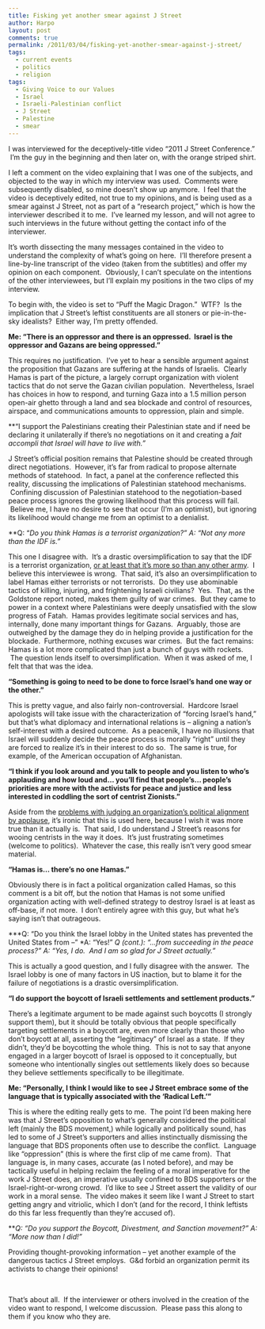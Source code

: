 ```yaml
---
title: Fisking yet another smear against J Street
author: Harpo
layout: post
comments: true
permalink: /2011/03/04/fisking-yet-another-smear-against-j-street/
tags:
  - current events
  - politics
  - religion
tags:
  - Giving Voice to our Values
  - Israel
  - Israeli-Palestinian conflict
  - J Street
  - Palestine
  - smear
---
```

I was interviewed for the deceptively-title video &#8220;2011 J Street Conference.&#8221;  I&#8217;m the guy in the beginning and then later on, with the orange striped shirt.



I left a comment on the video explaining that I was one of the subjects, and objected to the way in which my interview was used.  Comments were subsequently disabled, so mine doesn&#8217;t show up anymore.  I feel that the video is deceptively edited, not true to my opinions, and is being used as a smear against J Street, not as part of a &#8220;research project,&#8221; which is how the interviewer described it to me.  I&#8217;ve learned my lesson, and will not agree to such interviews in the future without getting the contact info of the interviewer.

It&#8217;s worth dissecting the many messages contained in the video to understand the complexity of what&#8217;s going on here.  I&#8217;ll therefore present a line-by-line transcript of the video (taken from the subtitles) and offer my opinion on each component.  Obviously, I can&#8217;t speculate on the intentions of the other interviewees, but I&#8217;ll explain my positions in the two clips of my interview.

To begin with, the video is set to &#8220;Puff the Magic Dragon.&#8221;  WTF?  Is the implication that J Street&#8217;s leftist constituents are all stoners or pie-in-the-sky idealists?  Either way, I&#8217;m pretty offended.

**Me: &#8220;There is an oppressor and there is an oppressed.  Israel is the oppressor and Gazans are being oppressed.&#8221;**

This requires no justification.  I&#8217;ve yet to hear a sensible argument against the proposition that Gazans are suffering at the hands of Israelis.  Clearly Hamas is part of the picture, a largely corrupt organization with violent tactics that do not serve the Gazan civilian population.  Nevertheless, Israel has choices in how to respond, and turning Gaza into a 1.5 million person open-air ghetto through a land and sea blockade and control of resources, airspace, and communications amounts to oppression, plain and simple.

**&#8220;I support the Palestinians creating their Palestinian state and if need be declaring it unilaterally if there&#8217;s no negotiations on it and creating a *fait accompli *that Israel will have to live with.&#8221;**

J Street&#8217;s official position remains that Palestine should be created through direct negotiations.  However, it&#8217;s far from radical to propose alternate methods of statehood.  In fact, a panel at the conference reflected this reality, discussing the implications of Palestinian statehood mechanisms.  Confining discussion of Palestinian statehood to the negotiation-based peace process ignores the growing likelihood that this process will fail.  Believe me, I have no desire to see that occur (I&#8217;m an optimist), but ignoring its likelihood would change me from an optimist to a denialist.

**Q: &#8220;*Do you think Hamas is a terrorist organization?&#8221; *A: &#8220;Not any more than the IDF is.&#8221;**

This one I disagree with.  It&#8217;s a drastic oversimplification to say that the IDF is a terrorist organization, <a href="http://www.harpojaeger.com/2010/10/23/its-just-what-armies-do/" target="_blank">or at least that it&#8217;s more so than any other army</a>.  I believe this interviewee is wrong.  That said, it&#8217;s also an oversimplification to label Hamas either terrorists or not terrorists.  Do they use abominable tactics of killing, injuring, and frightening Israeli civilians?  Yes.  That, as the Goldstone report noted, makes them guilty of war crimes.  But they came to power in a context where Palestinians were deeply unsatisfied with the slow progress of Fatah.  Hamas provides legitimate social services and has, internally, done many important things for Gazans.  Arguably, those are outweighed by the damage they do in helping provide a justification for the blockade.  Furthermore, nothing excuses war crimes.  But the fact remains: Hamas is a lot more complicated than just a bunch of guys with rockets.  The question lends itself to oversimplification.  When it was asked of me, I felt that that was the idea.

**&#8220;Something is going to need to be done to force Israel&#8217;s hand one way or the other.&#8221;**

This is pretty vague, and also fairly non-controversial.  Hardcore Israel apologists will take issue with the characterization of &#8220;forcing Israel&#8217;s hand,&#8221; but that&#8217;s what diplomacy and international relations is – aligning a nation&#8217;s self-interest with a desired outcome.  As a peacenik, I have no illusions that Israel will suddenly decide the peace process is morally &#8220;right&#8221; until they are forced to realize it&#8217;s in their interest to do so.  The same is true, for example, of the American occupation of Afghanistan.

**&#8220;I think if you look around and you talk to people and you listen to who&#8217;s applauding and how loud and&#8230; you&#8217;ll find that people&#8217;s&#8230; people&#8217;s priorities are more with the activists for peace and justice and less interested in coddling the sort of centrist Zionists.&#8221;**

Aside from the <a href="http://blog.newvoices.org/?p=7027" target="_blank">problems with judging an organization&#8217;s political alignment by applause</a>, it&#8217;s ironic that this is used here, because I wish it was more true than it actually is.  That said, I do understand J Street&#8217;s reasons for wooing centrists in the way it does.  It&#8217;s just frustrating sometimes (welcome to politics).  Whatever the case, this really isn&#8217;t very good smear material.

**&#8220;Hamas is&#8230; there&#8217;s no one Hamas.&#8221;**

Obviously there is in fact a political organization called Hamas, so this comment is a bit off, but the notion that Hamas is not some unified organization acting with well-defined strategy to destroy Israel is at least as off-base, if not more.  I don&#8217;t entirely agree with this guy, but what he&#8217;s saying isn&#8217;t that outrageous.

***Q: &#8220;Do you think the Israel lobby in the United states has prevented the United States from &#8211;&#8221; *A: &#8220;Yes!&#8221; *Q (cont.): &#8220;&#8230;from succeeding in the peace process?&#8221; *A: &#8220;Yes, I do.  And I am so glad for J Street actually.&#8221;**

This is actually a good question, and I fully disagree with the answer.  The Israel lobby is one of many factors in US inaction, but to blame it for the failure of negotiations is a drastic oversimplification.

**&#8220;I do support the boycott of Israeli settlements and settlement products.&#8221;**

There&#8217;s a legitimate argument to be made against such boycotts (I strongly support them), but it should be totally obvious that people specifically targeting settlements in a boycott are, even more clearly than those who don&#8217;t boycott at all, asserting the &#8220;legitimacy&#8221; of Israel as a state.  If they didn&#8217;t, they&#8217;d be boycotting the whole thing.  This is not to say that anyone engaged in a larger boycott of Israel is opposed to it conceptually, but someone who intentionally singles out settlements likely does so because they believe settlements specifically to be illegitimate.

**Me: &#8220;Personally, I think I would like to see J Street embrace some of the language that is typically associated with the &#8216;Radical Left.&#8217;&#8221;**

This is where the editing really gets to me.  The point I&#8217;d been making here was that J Street&#8217;s opposition to what&#8217;s generally considered the political left (mainly the BDS movement,) while logically and politically sound, has led to some of J Street&#8217;s supporters and allies instinctually dismissing the language that BDS proponents often use to describe the conflict.  Language like &#8220;oppression&#8221; (this is where the first clip of me came from).  That language is, in many cases, accurate (as I noted before), and may be tactically useful in helping reclaim the feeling of a moral imperative for the work J Street does, an imperative usually confined to BDS supporters or the Israel-right-or-wrong crowd.  I&#8217;d like to see J Street assert the validity of our work in a moral sense.  The video makes it seem like I want J Street to start getting angry and vitriolic, which I don&#8217;t (and for the record, I think leftists do this far less frequently than they&#8217;re accused of).

***Q: &#8220;Do you support the Boycott, Divestment, and Sanction movement?&#8221; *A: &#8220;More now than I did!&#8221;**

Providing thought-provoking information – yet another example of the dangerous tactics J Street employs.  G&d forbid an organization permit its activists to change their opinions!

&nbsp;

That&#8217;s about all.  If the interviewer or others involved in the creation of the video want to respond, I welcome discussion.  Please pass this along to them if you know who they are.